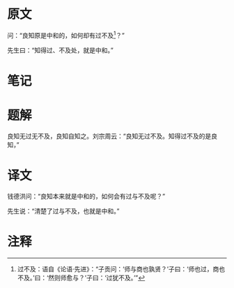 # 原文
问：“良知原是中和的，如何却有过不及[^1]？”

先生曰：“知得过、不及处，就是中和。”
# 笔记

# 题解
良知无过无不及，良知自知之。刘宗周云：“良知无过不及。知得过不及的是良知，”
# 译文
钱德洪问：“良知本来就是中和的，如何会有过与不及呢？”

先生说：“清楚了过与不及，也就是中和。”
# 注释

[^1]: 过不及：语自《论语·先进》：“子贡问：‘师与商也孰贤？’子曰：‘师也过，商也不及。’曰：‘然则师愈与？’子曰：‘过犹不及。’”